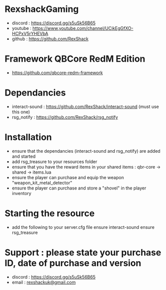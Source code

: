 # RexshackGaming
- discord : https://discord.gg/s5uSk56B65
- youtube : https://www.youtube.com/channel/UCikEgGfXO-HCPxV5rYHEVbA
- github : https://github.com/RexShack

# Framework QBCore RedM Edition
- https://github.com/qbcore-redm-framework

# Dependancies
- interact-sound : https://github.com/RexShack/interact-sound (must use this one)
- rsg_notify : https://github.com/RexShack/rsg_notify

# Installation
- ensure that the dependancies (interact-sound and rsg_notify) are added and started
- add rsg_treasure to your resources folder
- ensure that you have the reward items in your shared items : qbr-core -> shared -> items.lua
- ensure the player can purchase and equip the weapon "weapon_kit_metal_detector"
- ensure the player can purchase and store a "shovel" in the player inventory

# Starting the resource
- add the following to your server.cfg file
ensure interact-sound
ensure rsg_treasure

# Support : please state your purchase ID, date of purchase and version
- discord : https://discord.gg/s5uSk56B65
- email : rexshackuk@gmail.com